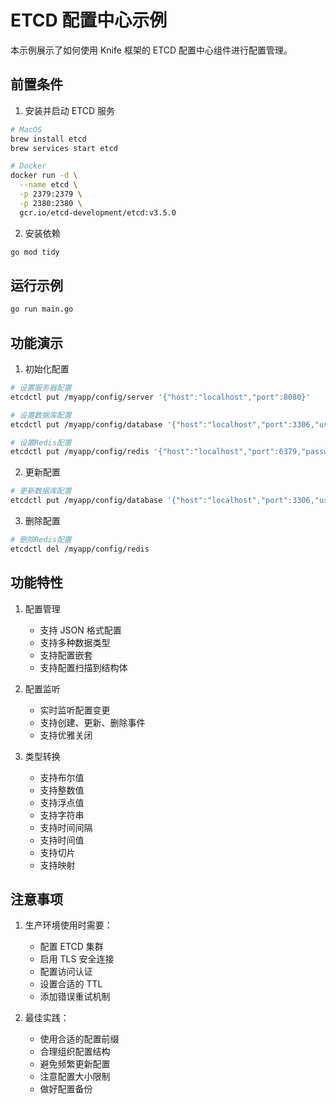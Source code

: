 # ETCD 配置中心示例

本示例展示了如何使用 Knife 框架的 ETCD 配置中心组件进行配置管理。

## 前置条件

1. 安装并启动 ETCD 服务
```bash
# MacOS
brew install etcd
brew services start etcd

# Docker
docker run -d \
  --name etcd \
  -p 2379:2379 \
  -p 2380:2380 \
  gcr.io/etcd-development/etcd:v3.5.0
```

2. 安装依赖
```bash
go mod tidy
```

## 运行示例

```bash
go run main.go
```

## 功能演示

1. 初始化配置
```bash
# 设置服务器配置
etcdctl put /myapp/config/server '{"host":"localhost","port":8080}'

# 设置数据库配置
etcdctl put /myapp/config/database '{"host":"localhost","port":3306,"user":"root","password":"123456","name":"myapp"}'

# 设置Redis配置
etcdctl put /myapp/config/redis '{"host":"localhost","port":6379,"password":"","db":0}'
```

2. 更新配置
```bash
# 更新数据库配置
etcdctl put /myapp/config/database '{"host":"localhost","port":3306,"user":"admin","password":"new-password","name":"myapp"}'
```

3. 删除配置
```bash
# 删除Redis配置
etcdctl del /myapp/config/redis
```

## 功能特性

1. 配置管理
   - 支持 JSON 格式配置
   - 支持多种数据类型
   - 支持配置嵌套
   - 支持配置扫描到结构体

2. 配置监听
   - 实时监听配置变更
   - 支持创建、更新、删除事件
   - 支持优雅关闭

3. 类型转换
   - 支持布尔值
   - 支持整数值
   - 支持浮点值
   - 支持字符串
   - 支持时间间隔
   - 支持时间值
   - 支持切片
   - 支持映射

## 注意事项

1. 生产环境使用时需要：
   - 配置 ETCD 集群
   - 启用 TLS 安全连接
   - 配置访问认证
   - 设置合适的 TTL
   - 添加错误重试机制

2. 最佳实践：
   - 使用合适的配置前缀
   - 合理组织配置结构
   - 避免频繁更新配置
   - 注意配置大小限制
   - 做好配置备份 